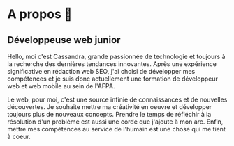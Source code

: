 # A propos 👋

## Développeuse web junior

Hello, moi c'est Cassandra, grande passionnée de technologie et toujours à la recherche des dernières tendances innovantes. 
Après une expérience significative en rédaction web SEO, j'ai choisi de développer mes compétences et je suis donc actuellement une formation de développeur web et web mobile au sein de l'AFPA. 

Le web, pour moi, c'est une source infinie de connaissances et de nouvelles découvertes. Je souhaite mettre ma créativité en oeuvre et développer toujours plus de nouveaux concepts. Prendre le temps de réfléchir à la résolution d'un problème est aussi une corde que j'ajoute à mon arc. Enfin, mettre mes compétences au service de l'humain est une chose qui me tient à coeur. 
